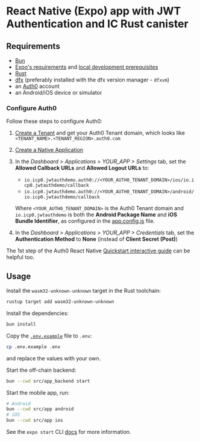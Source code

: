 # React Native (Expo) app with JWT Authentication and IC Rust canister

## Requirements

- [Bun](https://bun.sh/)
- [Expo's requirements](https://docs.expo.dev/get-started/installation/#requirements) and [local development prerequisites](https://docs.expo.dev/guides/local-app-development/#prerequisites)
- [Rust](https://www.rust-lang.org/)
- [dfx](https://internetcomputer.org/docs/current/developer-docs/getting-started/install/) (preferably installed with the dfx version manager - `dfxvm`)
- an [Auth0](https://auth0.com) account
- an Android/iOS device or simulator

### Configure Auth0

Follow these steps to configure Auth0:

1. [Create a Tenant](https://auth0.com/docs/get-started/auth0-overview/create-tenants) and get your Auth0 Tenant domain, which looks like `<TENANT_NAME>.<TENANT_REGION>.auth0.com`
2. [Create a Native Application](https://auth0.com/docs/get-started/auth0-overview/create-applications/native-apps)
3. In the _Dashboard > Applications > YOUR_APP > Settings_ tab, set the **Allowed Callback URLs** and **Allowed Logout URLs** to:
    - `io.icp0.jwtauthdemo.auth0://<YOUR_AUTH0_TENANT_DOMAIN>/ios/io.icp0.jwtauthdemo/callback`
    - `io.icp0.jwtauthdemo.auth0://<YOUR_AUTH0_TENANT_DOMAIN>/android/io.icp0.jwtauthdemo/callback`

    Where `<YOUR_AUTH0_TENANT_DOMAIN>` is the Auth0 Tenant domain and `io.icp0.jwtauthdemo` is both the **Android Package Name** and **iOS Bundle Identifier**, as configured in the [app.config.js](./src/app/app.config.js) file.
4. In the _Dashboard > Applications > YOUR_APP > Credentials_ tab, set the **Authentication Method** to **None** (instead of **Client Secret (Post)**)

The 1st step of the Auth0 React Native [Quickstart interactive guide](https://auth0.com/docs/quickstart/native/react-native-expo/interactive) can be helpful too.

## Usage

Install the `wasm32-unknown-unknown` target in the Rust toolchain:

```bash
rustup target add wasm32-unknown-unknown
```

Install the dependencies:

```bash
bun install
```

Copy the [`.env.example`](./.env.example) file to `.env`:

```bash
cp .env.example .env
```
and replace the values with your own.

Start the off-chain backend:

```bash
bun --cwd src/app_backend start
```

Start the mobile app, run:

```bash
# Android
bun --cwd src/app android
# iOS
bun --cwd src/app ios
```
See the `expo start` CLI [docs](https://docs.expo.dev/more/expo-cli/#develop) for more information.
